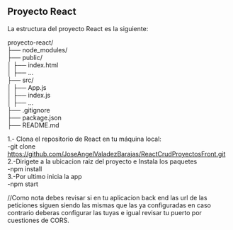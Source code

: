 ## Proyecto React

La estructura del proyecto React es la siguiente:

proyecto-react/ <br>
├── node_modules/<br>
├── public/ <br>
│ ├── index.html <br>
│ ├── ...<br>
├── src/<br>
│ ├── App.js<br>
│ ├── index.js<br>
│ ├── ...<br>
├── .gitignore<br>
├── package.json<br>
├── README.md<br>

1.- Clona el repositorio de React en tu máquina local:<br>
   -git clone <https://github.com/JoseAngelValadezBarajas/ReactCrudProyectosFront.git><br>
2.-Dirigete a la ubicacion raiz del proyecto e Instala los paquetes <br>
   -npm install<br>
3.-Por ultimo inicia la app<br>
   -npm start<br>

//Como nota debes revisar si en tu aplicacion back end las url de las peticiones siguen siendo las mismas que las ya configuradas en caso contrario deberas configurar las tuyas e igual revisar tu puerto por cuestiones de CORS.
